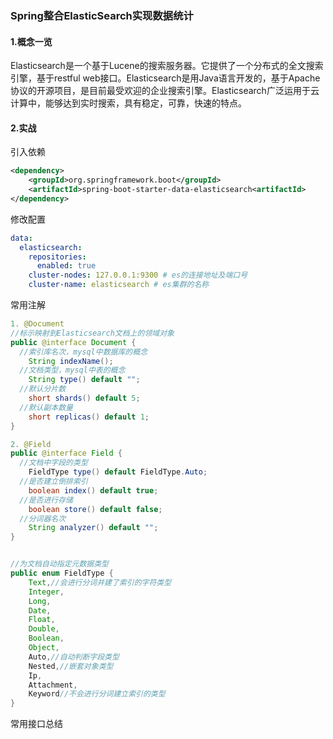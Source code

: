 ### Spring整合ElasticSearch实现数据统计

####  1.概念一览

Elasticsearch是一个基于Lucene的搜索服务器。它提供了一个分布式的全文搜索引擎，基于restful web接口。Elasticsearch是用Java语言开发的，基于Apache协议的开源项目，是目前最受欢迎的企业搜索引擎。Elasticsearch广泛运用于云计算中，能够达到实时搜索，具有稳定，可靠，快速的特点。

#### 2.实战

引入依赖

```xml
<dependency>
    <groupId>org.springframework.boot</groupId>
    <artifactId>spring-boot-starter-data-elasticsearch<artifactId>
</dependency>
```

修改配置

```yml
data:
  elasticsearch:
    repositories:
      enabled: true
    cluster-nodes: 127.0.0.1:9300 # es的连接地址及端口号
    cluster-name: elasticsearch # es集群的名称
```

常用注解

```java
1. @Document
//标示映射到Elasticsearch文档上的领域对象
public @interface Document {
  //索引库名次，mysql中数据库的概念
    String indexName();
  //文档类型，mysql中表的概念
    String type() default "";
  //默认分片数
    short shards() default 5;
  //默认副本数量
    short replicas() default 1;
}

2. @Field
public @interface Field {
  //文档中字段的类型
    FieldType type() default FieldType.Auto;
  //是否建立倒排索引
    boolean index() default true;
  //是否进行存储
    boolean store() default false;
  //分词器名次
    String analyzer() default "";
}


//为文档自动指定元数据类型
public enum FieldType {
    Text,//会进行分词并建了索引的字符类型
    Integer,
    Long,
    Date,
    Float,
    Double,
    Boolean,
    Object,
    Auto,//自动判断字段类型
    Nested,//嵌套对象类型
    Ip,
    Attachment,
    Keyword//不会进行分词建立索引的类型
}
```







常用接口总结

